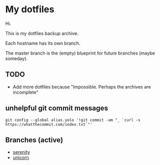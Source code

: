 # My dotfiles
Hi.

This is my dotfiles backup archive.

Each hostname has its own branch.

The master branch is the (empty) blueprint for future branches (maybe someday).

## TODO

- Add more dotfiles because "Impossible. Perhaps the archives are incomplete"

## unhelpful git commit messages
```shell
git config --global alias.yolo '!git commit -am "_ `curl -s https://whatthecommit.com/index.txt`"'
```

## Branches (active)
- [serenity](../serenity)
- [unicorn](../citadell)
